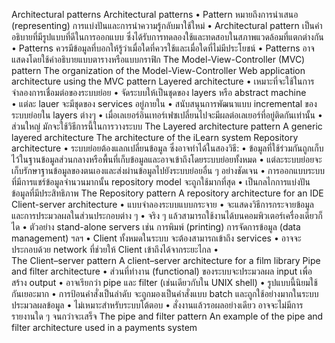 Architectural patterns
Architectural patterns
•	Pattern หมายถึงการนำเสนอ (representing)  การแบ่งปันและการนำความรู้กลับมาใช้ใหม่
•	Architectural pattern เป็นคำอธิบายที่มีรูปแบบที่ดีในการออกแบบ ซึ่งได้รับการทดลองใช้และทดสอบในสภาพแวดล้อมที่แตกต่างกัน
•	Patterns ควรมีข้อมูลที่บอกให้รู้ว่าเมื่อใดที่ควรใช้และเมื่อใดที่ไม่มีประโยชน์
•	Patterns อาจแสดงโดยใช้คำอธิบายแบบตารางหรือแบบกราฟิก
The Model-View-Controller (MVC) pattern 
The organization of the Model-View-Controller 
Web application architecture using the MVC pattern 
Layered architecture
•	เหมาะที่จะใช้ในการจำลองการเชื่อมต่อของระบบย่อย
•	จัดระบบให้เป็นชุดของ layers หรือ abstract machine  
•	แต่ละ lauer จะมีชุดของ services อยู่ภายใน
•	สนับสนุนการพัฒนาแบบ incremental ของระบบย่อยใน layers ต่างๆ 
•	เมื่อเลเยอร์อินเทอร์เฟซเปลี่ยนไปจะมีผลต่อเลเยอร์ที่อยู่ติดกันเท่านั้น
•	ส่วนใหญ่ มักจะใช้วิธีการนี้ในการวางระบบ
The Layered architecture pattern 
A generic layered architecture 
The architecture of the iLearn system 
Repository architecture
•	ระบบย่อยต้องแลกเปลี่ยนข้อมูล ซึ่งอาจทำได้ในสองวิธี:
•	ข้อมูลที่ใช้ร่วมกันถูกเก็บไว้ในฐานข้อมูลส่วนกลางหรือพื้นที่เก็บข้อมูลและอาจเข้าถึงโดยระบบย่อยทั้งหมด
•	แต่ละระบบย่อยจะเก็บรักษาฐานข้อมูลของตนเองและส่งผ่านข้อมูลไปยังระบบย่อยอื่น ๆ อย่างชัดเจน
•	การออกแบบระบบที่มีการแชร์ข้อมูลจำนวนมากนั้น repository model  จะถูกใช้มากที่สุด 
•	เป็นกลไกการแบ่งปันข้อมูลที่มีประสิทธิภาพ
The Repository pattern 
A repository architecture for an IDE 
Client-server architecture
•	แบบจำลองระบบแบบกระจาย
•	จะแสดงวิธีการกระจายข้อมูลและการประมวลผลในส่วนประกอบต่าง ๆ
•	จริง ๆ แล้วสามารถใช้งานได้บนคอมพิวเตอร์เครื่องเดียวก็ได
•	 ตัวอย่าง stand-alone servers เช่น การพิมพ์ (printing) การจัดการข้อมูล (data management) ฯลฯ
•	Client ทั้งหมดในระบบ จะต้องสามารถเข้าถึง services
•	อาจจะประกอบด้วย network ที่ช่วยให้ Client เข้าถึงได้จากระยะไกล
•	 
The Client–server pattern 
A client–server architecture for a film library 
Pipe and filter architecture
•	ส่วนที่ทำงาน (functional) ของระบบจะประมวลผล input เพื่อสร้าง output 
•	อาจเรียกว่า pipe และ filter (เช่นเดียวกับใน UNIX shell)
•	รูปแบบนี้นิยมใช้กันเยอะมาก 
•	การป้อนคำสั่งเป็นลำดับ จะถูกมองเป็นคำสั่งแบบ batch และถูกใช้อย่างมากในระบบประมวลผลข้อมูล
•	ไม่เหมาะสำหรับระบบโต้ตอบ
•	สั่งงานแล้วรอผลอย่างเดียว อาจจะไม่มีการรายงานใด ๆ จนกว่าจะเสร็จ
The pipe and filter pattern 
An example of the pipe and filter architecture used in a payments system 
